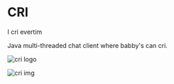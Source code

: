 # CRI
I cri evertim

Java multi-threaded chat client where babby's can cri.

![cri logo](http://f0.pepst.com/c/CC0E8B/975620/ssc3/home/001/msg.for.anamika/crying_girl.jpg_480_480_0_64000_0_1_0.jpg)

![cri img](http://i.imgur.com/kqH2j.gif)

